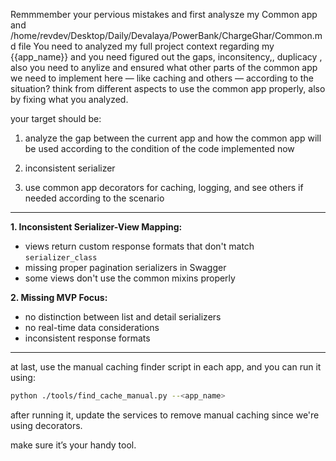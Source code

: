 Remmmember your pervious mistakes and first analysze my Common app and /home/revdev/Desktop/Daily/Devalaya/PowerBank/ChargeGhar/Common.md file You need to analyzed my full project context regarding my {{app_name}} and you need figured out the gaps, inconsitency,, duplicacy , also you need to anylize and ensured what other parts of the common app we need to implement here — like caching and others — according to the situation? think from different aspects to use the common app properly, also by fixing what you analyzed.

your target should be:

1. analyze the gap between the current app and how the common app will be used according to the condition of the code implemented now

2. inconsistent serializer

3. use common app decorators for caching, logging, and see others if needed according to the scenario

---

**1. Inconsistent Serializer-View Mapping:**

* views return custom response formats that don't match `serializer_class`
* missing proper pagination serializers in Swagger
* some views don't use the common mixins properly

**2. Missing MVP Focus:**

* no distinction between list and detail serializers
* no real-time data considerations
* inconsistent response formats

---

at last, use the manual caching finder script in each app, and you can run it using:

```bash
python ./tools/find_cache_manual.py --<app_name>
```

after running it, update the services to remove manual caching since we're using decorators.

make sure it’s your handy tool.